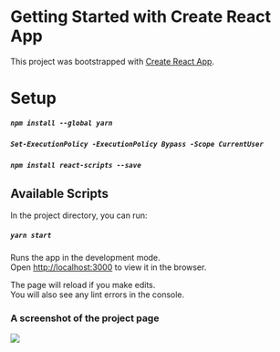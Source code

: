 # Getting Started with Create React App

This project was bootstrapped with [Create React App](https://github.com/facebook/create-react-app).

# Setup
##### `npm install --global yarn`
##### `Set-ExecutionPolicy -ExecutionPolicy Bypass -Scope CurrentUser`
##### `npm install react-scripts --save`


## Available Scripts

In the project directory, you can run:

##### `yarn start`

Runs the app in the development mode.\
Open [http://localhost:3000](http://localhost:3000) to view it in the browser.

The page will reload if you make edits.\
You will also see any lint errors in the console.


### A screenshot of the project page
[![](/Homepage.png)]()

